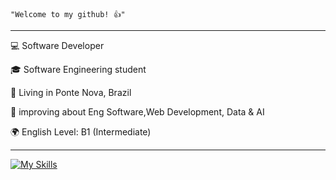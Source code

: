 <code>"Welcome to my github! 👍"</code>
<hr>

<p>💻 Software Developer
<p>🎓 Software Engineering student
<p>📍 Living in Ponte Nova, Brazil</p>
<p>🔧 improving about Eng Software,Web Development, Data & AI</p>
<p>🌍 English Level: B1 (Intermediate)</p>
<hr>

[![My Skills](https://skillicons.dev/icons?i=html,css,js,java,python,c##,c++,lua,nodejs)](https://skillicons.dev)
